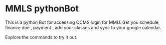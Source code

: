 # MMLS pythonBot
This is a python Bot for accessing OCMS login for MMU. Get you schedule, finance due , payment , add your classes and sync to your google calendar.

Explore the commands to try it out.



